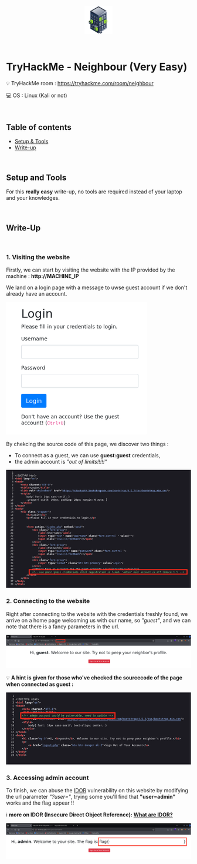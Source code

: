 <p align="center">
    <img src="./assets/Neighbour_logo.png" width="15%">
</p>

<br>

# TryHackMe - Neighbour (Very Easy)

💡 TryHackMe room : https://tryhackme.com/room/neighbour

💻 OS : Linux (Kali or not)

<br>

## Table of contents 

- [Setup & Tools](#setup-and-tools)
- [Write-up](#write-up)

<br>

## Setup and Tools 

For this **really easy** write-up, no tools are required instead of your laptop and your knowledges.

<br>

## Write-Up

<br>

### 1. Visiting the website

Firstly, we can start by visiting the website with the IP provided by the machine : **http://MACHINE_IP**

We land on a login page with a message to uwse guest account if we don't already have an account.

<img src="assets/Neighbour_login-page.png">

By chekcing the source code of this page, we discover two things :  
- To connect as a guest, we can use **guest:guest** credentials,
- the admin account is *"out of limits!!!!!"*

<img src="assets/Neighbour_login-page-sourcecode.png">

<br>

### 2. Connecting to the website

Right after connecting to the website with the credentials freshly found, we arrive on a home page welcoming us with our name, so *"guest"*, and we can note that there is a fancy parameters in the url.

<img src="assets/Neighbour_url-parameter.png">

<br>

💡 **A hint is given for those who've checked the sourcecode of the page when connected as guest :**

<img src="assets/Neighbour_signed-up-sourcecode.png">

### 3. Accessing admin account

To finish, we can abuse the <u>IDOR</u> vulnerability on this website by modifying the url parameter *"?user="*, trying some you'll find that **"user=admin"** works and the flag appear !!

ℹ️ **more on IDOR (Insecure Direct Object Reference): [What are IDOR?](https://portswigger.net/web-security/access-control/idor)**

<img src="assets/Neighbour_admin-flag.png">
